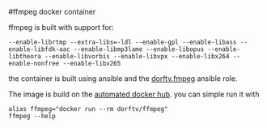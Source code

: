 #ffmpeg docker container

ffmpeg is built with support for:

```--enable-librtmp --extra-libs=-ldl --enable-gpl --enable-libass --enable-libfdk-aac --enable-libmp3lame --enable-libopus --enable-libtheora --enable-libvorbis --enable-libvpx --enable-libx264 --enable-nonfree --enable-libx265 ```

the container is built using ansible and the [dorftv.fmpeg](https://github.com/dorftv/ansible-role-ffmpeg.git)  ansible role.

The image is build on the [automated docker hub](https://registry.hub.docker.com/u/dorftv/ffmpeg/). you can simple run it with

``` 
alias ffmpeg="docker run --rm dorftv/ffmpeg" 
ffmpeg --help 
```
